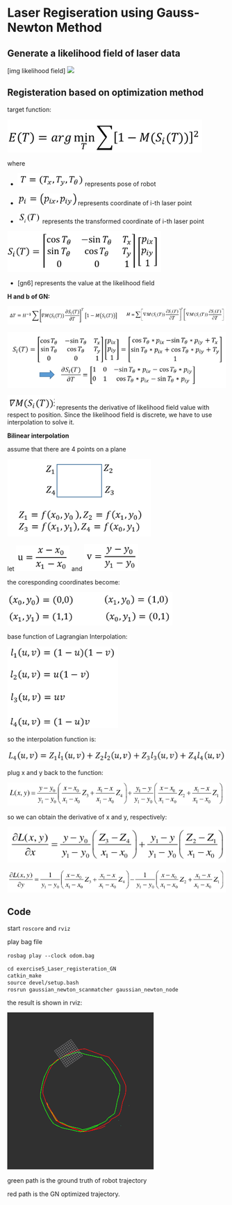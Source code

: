 # Laser Regiseration using Gauss-Newton Method

## Generate a likelihood field of laser data
[img likelihood field]
<dev align=center><img src=./doc/result1.png></dev>

## Registeration based on optimization method

target function:

<dev align=center><img src=./doc/gn1.png></dev>


where

+ ![](./doc/gn2.png) represents pose of robot

+ ![](./doc/gn3.png) represents coordinate of i-th laser point

+ ![](./doc/gn4.png) represents the transformed coordinate of i-th laser point

<dev align=center><img src=./doc/gn5.png></dev>

+ [gn6] represents the value at the likelihood field

**H and b of GN:**

<dev align=center><img src=./doc/hb.png></dev>

<dev align=center><img src=./doc/si.png></dev>

![](./doc/si2.png) represents the derivative of likelihood field value with respect to position. Since the likelihood field is discrete, we have to use interpolation to solve it.

**Bilinear interpolation**

assume that there are 4 points on a plane

<dev align=center><img src=./doc/inter1.png></dev>

let ![](./doc/inter2.png) and ![](./doc/inter3.png)

the coresponding coordinates become:

<dev align=center><img src=./doc/inter4.png></dev>

base function of Lagrangian Interpolation:

<dev align=center><img src=./doc/inter5.png></dev>

so the interpolation function is:

<dev align=center><img src=./doc/inter6.png></dev>

plug x and y back to the function:

<dev align=center><img src=./doc/inter7.png></dev>

so we can obtain the derivative of x and y, respectively:

<dev align=center><img src=./doc/inter8.png></dev>

<dev align=center><img src=./doc/inter9.png></dev>


## Code
start `roscore` and `rviz`

play bag file

`rosbag play --clock odom.bag`

```
cd exercise5_Laser_registeration_GN
catkin_make
source devel/setup.bash
rosrun gaussian_newton_scanmatcher gaussian_newton_node
```

the result is shown in rviz:

<dev align=center><img src=./doc/result.png></dev>

green path is the ground truth of robot trajectory

red path is the GN optimized trajectory.
